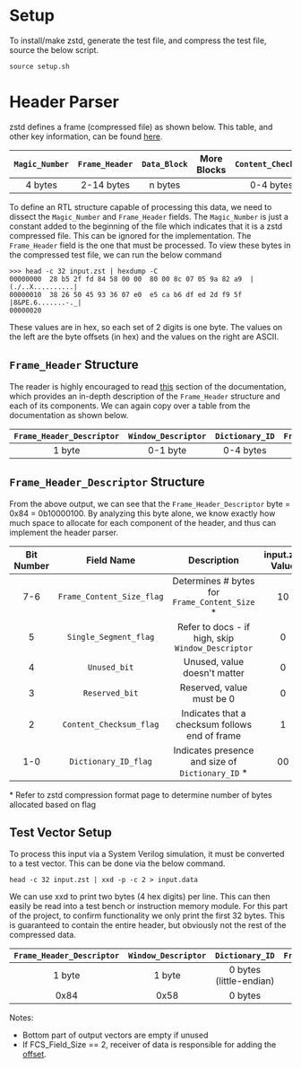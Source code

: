 # Setup
To install/make zstd, generate the test file, and compress the test file, source the below script.

```
source setup.sh
```

# Header Parser
zstd defines a frame (compressed file) as shown below. This table, and other key information, can be found [here](https://github.com/facebook/zstd/blob/dev/doc/zstd_compression_format.md#zstandard-frames).

| `Magic_Number` | `Frame_Header` |`Data_Block`|  More Blocks   |  `Content_Checksum`  |
|:--------------:|:--------------:|:----------:| ---------------|:--------------------:|
|  4 bytes       |  2-14 bytes    |  n bytes   |                |     0-4 bytes        |

To define an RTL structure capable of processing this data, we need to dissect the `Magic_Number` and `Frame_Header` fields. The `Magic_Number` is just a constant added to the beginning of the file which indicates that it is a zstd compressed file. This can be ignored for the implementation. The `Frame_Header` field is the one that must be processed. To view these bytes in the compressed test file, we can run the below command

```
>>> head -c 32 input.zst | hexdump -C
00000000  28 b5 2f fd 84 58 00 00  80 00 8c 07 05 9a 82 a9  |(./..X..........|
00000010  38 26 50 45 93 36 07 e0  e5 ca b6 df ed 2d f9 5f  |8&PE.6.......-._|
00000020
```

These values are in hex, so each set of 2 digits is one byte. The values on the left are the byte offsets (in hex) and the values on the right are ASCII.

## `Frame_Header` Structure
The reader is highly encouraged to read [this](https://github.com/facebook/zstd/blob/dev/doc/zstd_compression_format.md#frame_header) section of the documentation, which provides an in-depth description of the `Frame_Header` structure and each of its components. We can again copy over a table from the documentation as shown below.

| `Frame_Header_Descriptor` | `Window_Descriptor`   | `Dictionary_ID`   | `Frame_Content_Size`   |
| :-----------------------: | :-------------------: | :---------------: | :--------------------: |
| 1 byte                    | 0-1 byte              | 0-4 bytes         | 0-8 bytes              |

## `Frame_Header_Descriptor` Structure
From the above output, we can see that the `Frame_Header_Descriptor` byte = 0x84 = 0b10000100. By analyzing this byte alone, we know exactly how much space to allocate for each component of the header, and thus can implement the header parser.

| Bit Number | Field Name                | Description                                        | input.zst Value     |
| :--------: | :-----------------------: | :-----------------------------------------------:  | :-----------------: |
| 7-6        | `Frame_Content_Size_flag` |  Determines # bytes for `Frame_Content_Size` *     | 10                  |
| 5          | `Single_Segment_flag`     |  Refer to docs - if high, skip `Window_Descriptor` | 0                   |
| 4          | `Unused_bit`              |  Unused, value doesn't matter                      | 0                   |
| 3          | `Reserved_bit`            |  Reserved, value must be 0                         | 0                   |
| 2          | `Content_Checksum_flag`   |  Indicates that a checksum follows end of frame    | 1                   |
| 1-0        | `Dictionary_ID_flag`      |  Indicates presence and size of `Dictionary_ID` *  | 00                  |

\* Refer to zstd compression format page to determine number of bytes allocated based on flag



## Test Vector Setup
To process this input via a System Verilog simulation, it must be converted to a test vector. This can be done via the below command.

```
head -c 32 input.zst | xxd -p -c 2 > input.data
```




We can use xxd to print two bytes (4 hex digits) per line. This can then easily be read into a test bench or instruction memory module. For this part of the project, to confirm functionality we only print the first 32 bytes. This is guaranteed to contain the entire header, but obviously not the rest of the compressed data.

| `Frame_Header_Descriptor` | `Window_Descriptor`   | `Dictionary_ID`         | `Frame_Content_Size`    |
| :-----------------------: | :-------------------: | :---------------------: | :---------------------: |
| 1 byte                    | 1 byte                | 0 bytes (little-endian) | 4 bytes (little-endian) |
| 0x84                      | 0x58                  | 0 bytes                 | 0x80000000              |


Notes:
- Bottom part of output vectors are empty if unused
- If FCS_Field_Size == 2, receiver of data is responsible for adding the [offset](https://github.com/facebook/zstd/blob/dev/doc/zstd_compression_format.md#frame_content_size).